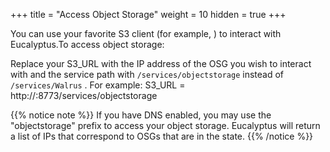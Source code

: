 +++
title = "Access Object Storage"
weight = 10
hidden = true
+++

You can use your favorite S3 client (for example, ) to interact with Eucalyptus.To access object storage: 

Replace your S3_URL with the IP address of the OSG you wish to interact with and the service path with `/services/objectstorage` instead of `/services/Walrus` . For example: 
    S3_URL = http://<OSG IP>:8773/services/objectstorage


{{% notice note %}}
If you have DNS enabled, you may use the "objectstorage" prefix to access your object storage. Eucalyptus will return a list of IPs that correspond to OSGs that are in the state. 
{{% /notice %}}
